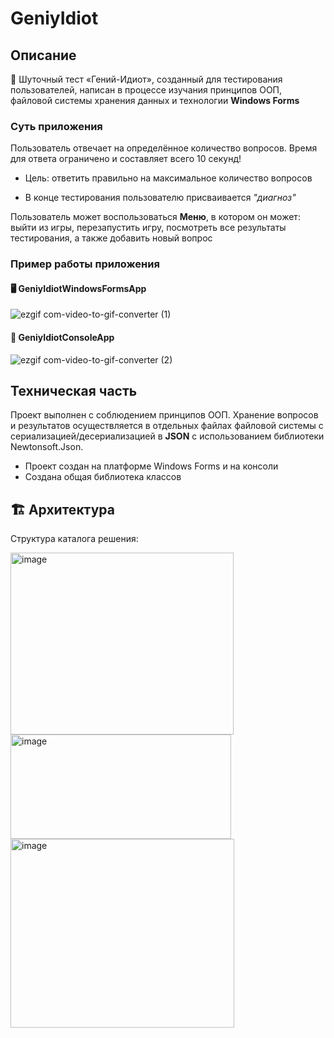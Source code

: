 # GeniyIdiot

## Описание 
🧠 Шуточный тест «Гений-Идиот», созданный для тестирования пользователей, написан в процессе изучания принципов ООП, файловой системы хранения данных и технологии **Windows Forms**
### Суть приложения
Пользователь отвечает на определённое количество вопросов. Время для ответа ограничено и составляет всего 10 секунд!

* Цель: ответить правильно на максимальное количество вопросов

* В конце тестирования пользователю присваивается _"диагноз"_

Пользователь может воспользоваться **Меню**, в котором он может: выйти из игры, перезапустить игру, посмотреть все результаты тестирования, а также добавить новый вопрос

### Пример работы приложения
#### 🖥️ GeniyIdiotWindowsFormsApp

![ezgif com-video-to-gif-converter (1)](https://github.com/user-attachments/assets/37d78572-13b4-4480-8319-5fcd24c642f7)

#### 📂 GeniyIdiotConsoleApp

![ezgif com-video-to-gif-converter (2)](https://github.com/user-attachments/assets/574f9d7e-380f-40d4-bde1-ee82c569ef46)

## Техническая часть
Проект выполнен с соблюдением принципов ООП. Хранение вопросов и результатов осуществляется в отдельных файлах файловой системы с сериализацией/десериализацией в **JSON** с использованием библиотеки Newtonsoft.Json.
* Проект создан на платформе Windows Forms и на консоли
* Создана общая библиотека классов

## 🏗️ Архитектура
Структура каталога решения:

 <img width="357" height="291" alt="image" src="https://github.com/user-attachments/assets/b2a1726a-5abc-4e06-802b-fff04c0683ac" /> <img width="353" height="167" alt="image" src="https://github.com/user-attachments/assets/29f936fb-8e74-4826-96d3-af254773ac88" /> <img width="358" height="302" alt="image" src="https://github.com/user-attachments/assets/3c22ccfb-5945-475b-adb1-de729e00cdff" />


